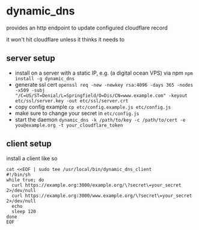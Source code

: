# dynamic_dns

provides an http endpoint to update configured cloudflare record

it won't hit cloudflare unless it thinks it needs to

## server setup

* install on a server with a static IP, e.g. (a digital ocean VPS) via npm `npm install -g dynamic_dns`
* generate ssl cert `openssl req -new -newkey rsa:4096 -days 365 -nodes -x509 -subj "/C=US/ST=Denial/L=Springfield/O=Dis/CN=www.example.com" -keyout etc/ssl/server.key -out etc/ssl/server.crt`
* copy config example `cp etc/config.example.js etc/config.js`
* make sure to change your secret in `etc/config.js`
* start the daemon `dynamic_dns -k /path/to/key -c /path/to/cert -e you@example.org -t your_cloudflare_token`

## client setup

install a client like so

```
cat <<EOF | sudo tee /usr/local/bin/dynamic_dns_client
#!/bin/sh
while true; do
  curl https://example.org:3000/example.org/\?secret\=your_secret 2>/dev/null
  curl https://example.org:3000/www.example.org/\?secret\=your_secret 2>/dev/null
  echo
  sleep 120
done
EOF
```

